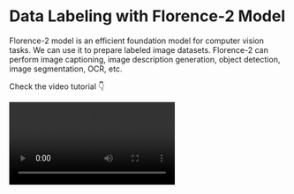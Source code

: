 # Data Labeling with Florence-2 Model

Florence-2 model is an efficient foundation model for computer vision tasks. We can use it to prepare labeled image datasets. Florence-2 can perform image captioning, image description generation, object detection, image segmentation, OCR, etc.

Check the video tutorial 👇

[<video src="https://www.youtube.com/watch?v=R3r5P3j8Lnw" width="300" />](https://www.youtube.com/watch?v=R3r5P3j8Lnw)

